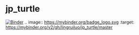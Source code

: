 # jp_turtle

[![Binder](https://mybinder.org/badge_logo.svg)](https://mybinder.org/v2/gh/lingruiluo/jp_turtle/master)
.. image:: https://mybinder.org/badge_logo.svg
 :target: https://mybinder.org/v2/gh/lingruiluo/jp_turtle/master
